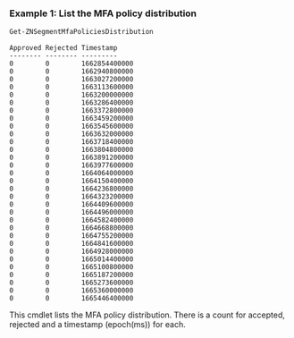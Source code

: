 ### Example 1: List the MFA policy distribution
```powershell
Get-ZNSegmentMfaPoliciesDistribution
```

```output
Approved Rejected Timestamp
-------- -------- ---------
0        0        1662854400000
0        0        1662940800000
0        0        1663027200000
0        0        1663113600000
0        0        1663200000000
0        0        1663286400000
0        0        1663372800000
0        0        1663459200000
0        0        1663545600000
0        0        1663632000000
0        0        1663718400000
0        0        1663804800000
0        0        1663891200000
0        0        1663977600000
0        0        1664064000000
0        0        1664150400000
0        0        1664236800000
0        0        1664323200000
0        0        1664409600000
0        0        1664496000000
0        0        1664582400000
0        0        1664668800000
0        0        1664755200000
0        0        1664841600000
0        0        1664928000000
0        0        1665014400000
0        0        1665100800000
0        0        1665187200000
0        0        1665273600000
0        0        1665360000000
0        0        1665446400000
```

This cmdlet lists the MFA policy distribution. There is a count for accepted, rejected and a timestamp (epoch(ms)) for each.
